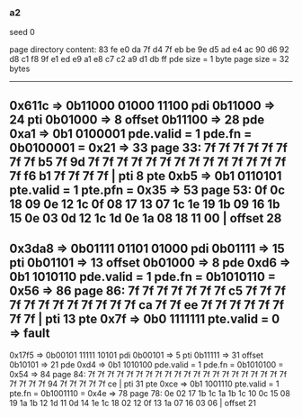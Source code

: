 ### a2

seed 0

page directory content: 83 fe e0 da 7f d4 7f eb be 9e d5 ad e4 ac 90 d6 92 d8 c1 f8 9f e1 ed e9 a1 e8 c7 c2 a9 d1 db ff
pde size = 1 byte
page size = 32 bytes

---

0x611c => 0b11000 01000 11100
pdi 0b11000 => 24
pti 0b01000 => 8
offset 0b11100 => 28
pde 0xa1 => 0b1 0100001
pde.valid = 1
pde.fn = 0b0100001 = 0x21 => 33
page 33: 7f 7f 7f 7f 7f 7f 7f 7f b5 7f 9d 7f 7f 7f 7f 7f 7f 7f 7f 7f 7f 7f 7f 7f 7f 7f f6 b1 7f 7f 7f 7f
                                 |
                                pti 8
pte 0xb5 => 0b1 0110101
pte.valid = 1
pte.pfn = 0x35 => 53
page 53: 0f 0c 18 09 0e 12 1c 0f 08 17 13 07 1c 1e 19 1b 09 16 1b 15 0e 03 0d 12 1c 1d 0e 1a 08 18 11 00
                                                                                             |
                                                                                          offset 28
---

0x3da8 => 0b01111 01101 01000
pdi 0b01111 => 15
pti 0b01101 => 13
offset 0b01000 => 8
pde 0xd6 => 0b1 1010110
pde.valid = 1
pde.fn = 0b1010110 = 0x56 => 86
page 86: 7f 7f 7f 7f 7f 7f 7f c5 7f 7f 7f 7f 7f 7f 7f 7f 7f 7f 7f 7f ca 7f 7f ee 7f 7f 7f 7f 7f 7f 7f 7f
                                                |
                                              pti 13
pte 0x7f => 0b0 1111111
pte.valid = 0
=> fault
---

0x17f5 => 0b00101 11111 10101
pdi 0b00101 => 5
pti 0b11111 => 31
offset 0b10101 => 21
pde 0xd4 => 0b1 1010100
pde.valid = 1
pde.fn = 0b1010100 = 0x54 => 84
page 84: 7f 7f 7f 7f 7f 7f 7f 7f 7f 7f 7f 7f 7f 7f 7f 7f 7f 7f 7f 7f 7f 7f 7f 7f 7f 94 7f 7f 7f 7f 7f ce
                                                                                                      |
                                                                                                    pti 31
pte 0xce => 0b1 1001110
pte.valid = 1
pte.fn = 0b1001110 = 0x4e => 78
page 78: 0e 02 17 1b 1c 1a 1b 1c 10 0c 15 08 19 1a 1b 12 1d 11 0d 14 1e 1c 18 02 12 0f 13 1a 07 16 03 06
                                                                         |
                                                                      offset 21
